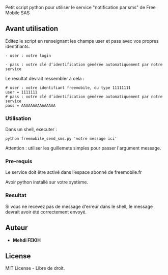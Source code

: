 Petit script python pour utiliser le service "notification par sms" de Free Mobile SAS

## Avant utilisation

Éditez le script en renseignant les champs user et pass avec vos propres identifiants.
```
- user : votre login

- pass : votre clé d’identification générée automatiquement par notre service
```

Le resultat devrait ressembler à cela :

```
# user : votre identifiant freemobile, du type 11111111
user = 1111111
# pass : votre clé d’identification générée automatiquement par notre service
pass = AAAAAAAAAAAAAAA
```

### Utilisation

Dans un shell, executer :

```
python freemobile_send_sms.py 'votre message ici'
```

Attention : utiliser les guillemets simples pour passer l'argument message.

### Pre-requis

Le service doit être activé dans l’espace abonné de freemobile.fr

Avoir python installé sur votre système.

### Resultat

Si vous ne recevez pas de message d'erreur dans le shell, le message devrait avoir été correctement envoyé.

## Auteur

* **Mehdi FEKIH** 

## License

MIT License - Libre de droit. 

